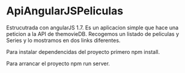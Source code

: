 # ApiAngularJSPeliculas

Estrucutrada con angularJS 1.7. Es un aplicacion simple que hace una peticion a la API de themovieDB.
Recogemos un listado de peliculas y Series y lo mostramos en dos links diferentes.


Para instalar dependencidas del proyecto primero npm install.


Para arrancar el proyecto npm run server.
